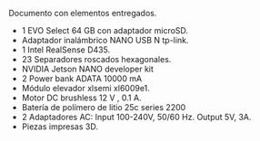 Documento con elementos entregados.

-  1 EVO Select 64 GB con adaptador microSD.
- Adaptador inalámbrico NANO USB N tp-link.
- 1 Intel RealSense D435.
-  23 Separadores roscados hexagonales.
-  NVIDIA Jetson NANO developer kit
- 2 Power bank ADATA 10000 mA
- Módulo elevador xlsemi xl6009e1.
- Motor DC brushless 12 V , 0.1 A.
- Batería de polímero de litio 25c series 2200
- 2 Adaptadores AC: Input 100-240V, 50/60 Hz. Output 5V, 3A.
- Piezas impresas 3D.
